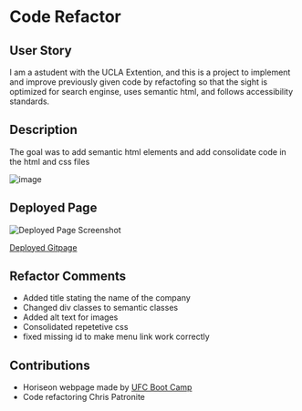 # Code Refactor

## User Story
I am a astudent with the UCLA Extention, and this is a project to implement and improve previously given code by refactofing so that the sight is optimized for search enginse, uses semantic html, and follows accessibility standards.

## Description
The goal was to add semantic html elements and add consolidate code in the html and css files

![image](https://user-images.githubusercontent.com/84211810/121796650-93024380-cbcf-11eb-80fe-c81138001b3c.png)


## Deployed Page
![Deployed Page Screenshot](#)

[Deployed Gitpage](#)

## Refactor Comments
* Added title stating the name of the company
* Changed div classes to semantic classes
* Added alt text for images
* Consolidated repetetive css
* fixed missing id to make menu link work correctly

## Contributions
* Horiseon webpage made by [UFC Boot Camp](https://github.com/coding-boot-camp/urban-octo-telegram)
* Code refactoring Chris Patronite
